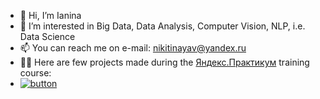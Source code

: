 - 👋 Hi, I’m Ianina
- 👀 I’m interested in Big Data, Data Analysis, Computer Vision, NLP, i.e. Data Science
- 📫 You can reach me on e-mail: nikitinayav@yandex.ru
- 👩‍💻 Here are few projects made during the [Яндекс.Практикум](https://practicum.yandex.ru/data-scientist/) training course:
- [![button](https://cdn.pixabay.com/photo/2017/10/04/14/46/go-sign-2816455_1280.jpg)](https://github.com/Yanina-N/Projects-Yandex_course)
